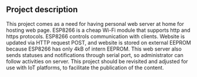 <h2> Project description </h2>
<p> This project comes as a need for having personal web server at home for hosting web page. ESP8266 is a cheap Wi-Fi module that supports http and https protocols. ESP8266 controls communication with clients. Website is updated via HTTP request POST, and website is stored on external EEPROM because ESP8266 has only 4kB of intern EEPROM. This web server also sends statuses and notifications through serial port, so administrator can follow activities on server. This project should be revisited and adjusted for use with IoT platforms, to facilitate the publication of the content. </p>
